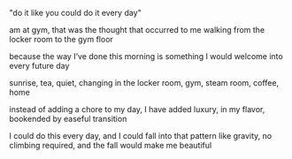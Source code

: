 "do it like you could do it every day"

am at gym, that was the thought that occurred to me walking from the locker room to the gym floor

because the way I’ve done this morning is something I would welcome into every future day

sunrise, tea, quiet, changing in the locker room, gym, steam room, coffee, home

instead of adding a chore to my day, I have added luxury, in my flavor, bookended by easeful transition

I could do this every day, and I could fall into that pattern like gravity, no climbing required, and the fall would make me beautiful
